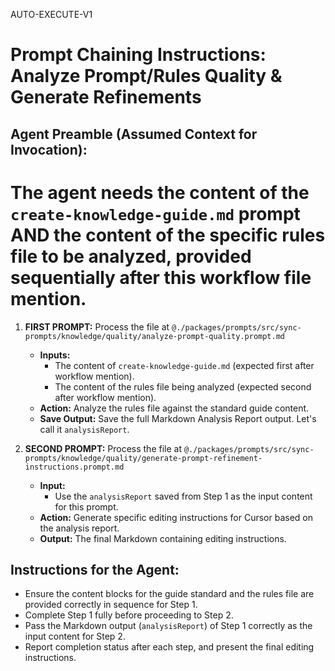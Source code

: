 AUTO-EXECUTE-V1

# Prompt Chaining Instructions: Analyze Prompt/Rules Quality & Generate Refinements

## Agent Preamble (Assumed Context for Invocation):
# The agent needs the content of the `create-knowledge-guide.md` prompt AND the content of the specific rules file to be analyzed, provided sequentially after this workflow file mention.

1.  **FIRST PROMPT:** Process the file at `@./packages/prompts/src/sync-prompts/knowledge/quality/analyze-prompt-quality.prompt.md`
    * **Inputs:**
        * The content of `create-knowledge-guide.md` (expected first after workflow mention).
        * The content of the rules file being analyzed (expected second after workflow mention).
    * **Action:** Analyze the rules file against the standard guide content.
    * **Save Output:** Save the full Markdown Analysis Report output. Let's call it `analysisReport`.

2.  **SECOND PROMPT:** Process the file at `@./packages/prompts/src/sync-prompts/knowledge/quality/generate-prompt-refinement-instructions.prompt.md`
    * **Input:**
        * Use the `analysisReport` saved from Step 1 as the input content for this prompt.
    * **Action:** Generate specific editing instructions for Cursor based on the analysis report.
    * **Output:** The final Markdown containing editing instructions.

## Instructions for the Agent:
* Ensure the content blocks for the guide standard and the rules file are provided correctly in sequence for Step 1.
* Complete Step 1 fully before proceeding to Step 2.
* Pass the Markdown output (`analysisReport`) of Step 1 correctly as the input content for Step 2.
* Report completion status after each step, and present the final editing instructions. 